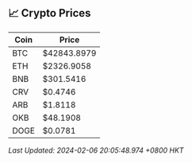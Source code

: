 ## 📈 Crypto Prices

| Coin | Price |
| ---- | ----- |
| BTC | $42843.8979 |
| ETH | $2326.9058 |
| BNB | $301.5416 |
| CRV | $0.4746 |
| ARB | $1.8118 |
| OKB | $48.1908 |
| DOGE | $0.0781 |

_Last Updated: 2024-02-06 20:05:48.974 +0800 HKT_